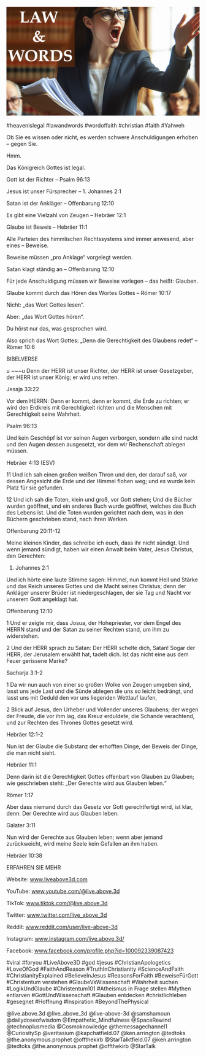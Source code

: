![Video cover image](../cover.jpg "cover photo")

#heavenislegal #lawandwords #wordoffaith #christian #faith #Yahweh

Ob Sie es wissen oder nicht, es werden schwere Anschuldigungen erhoben – gegen Sie.

Hmm.

Das Königreich Gottes ist legal.

Gott ist der Richter – Psalm 96:13

Jesus ist unser Fürsprecher – 1. Johannes 2:1

Satan ist der Ankläger – Offenbarung 12:10

Es gibt eine Vielzahl von Zeugen – Hebräer 12:1

Glaube ist Beweis – Hebräer 11:1

Alle Parteien des himmlischen Rechtssystems sind immer anwesend, aber eines – Beweise.

Beweise müssen „pro Anklage“ vorgelegt werden.

Satan klagt ständig an – Offenbarung 12:10

Für jede Anschuldigung müssen wir Beweise vorlegen – das heißt: Glauben.

Glaube kommt durch das Hören des Wortes Gottes – Römer 10:17

Nicht: „das Wort Gottes lesen“.

Aber: „das Wort Gottes hören“.

Du hörst nur das, was gesprochen wird.

Also sprich das Wort Gottes: „Denn die Gerechtigkeit des Glaubens redet“ – Römer 10:6

BIBELVERSE

u ~~~u Denn der HERR ist unser Richter, der HERR ist unser Gesetzgeber, der HERR ist unser König; er wird uns retten.

Jesaja 33:22

Vor dem HERRN: Denn er kommt, denn er kommt, die Erde zu richten; er wird den Erdkreis mit Gerechtigkeit richten und die Menschen mit Gerechtigkeit seine Wahrheit.

Psalm 96:13

Und kein Geschöpf ist vor seinen Augen verborgen, sondern alle sind nackt und den Augen dessen ausgesetzt, vor dem wir Rechenschaft ablegen müssen.

Hebräer 4:13 (ESV)

11 Und ich sah einen großen weißen Thron und den, der darauf saß, vor dessen Angesicht die Erde und der Himmel flohen weg; und es wurde kein Platz für sie gefunden.

12 Und ich sah die Toten, klein und groß, vor Gott stehen; Und die Bücher wurden geöffnet, und ein anderes Buch wurde geöffnet, welches das Buch des Lebens ist. Und die Toten wurden gerichtet nach dem, was in den Büchern geschrieben stand, nach ihren Werken.

Offenbarung 20:11-12

Meine kleinen Kinder, das schreibe ich euch, dass ihr nicht sündigt. Und wenn jemand sündigt, haben wir einen Anwalt beim Vater, Jesus Christus, den Gerechten:

1. Johannes 2:1

Und ich hörte eine laute Stimme sagen: Himmel, nun kommt Heil und Stärke und das Reich unseres Gottes und die Macht seines Christus; denn der Ankläger unserer Brüder ist niedergeschlagen, der sie Tag und Nacht vor unserem Gott angeklagt hat.

Offenbarung 12:10

1 Und er zeigte mir, dass Josua, der Hohepriester, vor dem Engel des HERRN stand und der Satan zu seiner Rechten stand, um ihm zu widerstehen.

2 Und der HERR sprach zu Satan: Der HERR schelte dich, Satan! Sogar der HERR, der Jerusalem erwählt hat, tadelt dich. Ist das nicht eine aus dem Feuer gerissene Marke?

Sacharja 3:1-2

1 Da wir nun auch von einer so großen Wolke von Zeugen umgeben sind, lasst uns jede Last und die Sünde ablegen die uns so leicht bedrängt, und lasst uns mit Geduld den vor uns liegenden Wettlauf laufen,

2 Blick auf Jesus, den Urheber und Vollender unseres Glaubens; der wegen der Freude, die vor ihm lag, das Kreuz erduldete, die Schande verachtend, und zur Rechten des Thrones Gottes gesetzt wird.

Hebräer 12:1-2

Nun ist der Glaube die Substanz der erhofften Dinge, der Beweis der Dinge, die man nicht sieht.

Hebräer 11:1

Denn darin ist die Gerechtigkeit Gottes offenbart von Glauben zu Glauben; wie geschrieben steht: „Der Gerechte wird aus Glauben leben.“

Römer 1:17

Aber dass niemand durch das Gesetz vor Gott gerechtfertigt wird, ist klar, denn: Der Gerechte wird aus Glauben leben.

Galater 3:11

Nun wird der Gerechte aus Glauben leben; wenn aber jemand zurückweicht, wird meine Seele kein Gefallen an ihm haben.

Hebräer 10:38

ERFAHREN SIE MEHR

Website: www.liveabove3d.com

YouTube: www.youtube.com/@live.above.3d

TikTok: www.tiktok.com/@live.above.3d

Twitter: www.twitter.com/live_above_3d

Reddit: www.reddit.com/user/live-above-3d

 Instagram: www.instagram.com/live.above.3d/

Facebook: www.facebook.com/profile.php?id=100092339087423

#viral #foryou #LiveAbove3D #god #jesus #ChristianApologetics #LoveOfGod #FaithAndReason #TruthInChristianity #ScienceAndFaith #ChristianityExplained #BelieveInJesus #ReasonsForFaith #BeweiseFürGott #Christentum verstehen #GlaubeVsWissenschaft #Wahrheit suchen #LogikUndGlaube #Christentum101 #Atheismus in Frage stellen #Mythen entlarven #GottUndWissenschaft #Glauben entdecken #christlichleben #gesegnet #Hoffnung #Inspiration #BeyondThePhysical

@live.above.3d @live_above_3d @live-above-3d @samshamoun @dailydoseofwisdom @Empathetic_Mindfulness @SpaceRewind @technoplusmedia @Cosmoknowledge @themessagechannel1 @CuriositySp @veritasium @kapchatfield.07 @ken.arrington @tedtoks @the.anonymous.prophet @offthekirb @StarTalktfield.07 @ken.arrington @tedtoks @the.anonymous.prophet @offthekirb @StarTalk